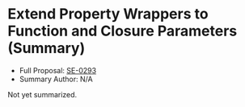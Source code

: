 # Extend Property Wrappers to Function and Closure Parameters (Summary)

* Full Proposal: [SE-0293](https://github.com/apple/swift-evolution/blob/main/proposals/0293-extend-property-wrappers-to-function-and-closure-parameters.md)
* Summary Author: N/A

Not yet summarized.
